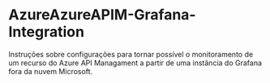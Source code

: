# AzureAzureAPIM-Grafana-Integration
Instruções sobre configurações para tornar possível o monitoramento de um recurso do Azure API Managament a partir de uma instância do Grafana fora da nuvem Microsoft.
